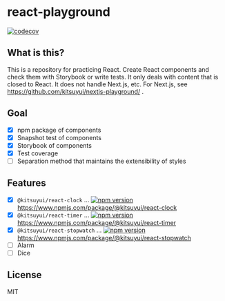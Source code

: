 # react-playground

[![codecov](https://codecov.io/gh/kitsuyui/react-playground/branch/main/graph/badge.svg?token=6QX8OLRKAD)](https://codecov.io/gh/kitsuyui/react-playground)

## What is this?

This is a repository for practicing React.
Create React components and check them with Storybook or write tests.
It only deals with content that is closed to React. It does not handle Next.js, etc.
For Next.js, see https://github.com/kitsuyui/nextjs-playground/ .

## Goal

- [x] npm package of components
- [x] Snapshot test of components
- [x] Storybook of components
- [x] Test coverage
- [ ] Separation method that maintains the extensibility of styles

## Features

- [x] `@kitsuyui/react-clock` ... [![npm version](https://badge.fury.io/js/@kitsuyui%2Freact-clock.svg)](https://badge.fury.io/js/@kitsuyui%2Freact-clock)
      https://www.npmjs.com/package/@kitsuyui/react-clock
- [x] `@kitsuyui/react-timer` ... [![npm version](https://badge.fury.io/js/@kitsuyui%2Freact-timer.svg)](https://badge.fury.io/js/@kitsuyui%2Freact-timer)
      https://www.npmjs.com/package/@kitsuyui/react-timer
- [x] `@kitsuyui/react-stopwatch` ... [![npm version](https://badge.fury.io/js/@kitsuyui%2Freact-stopwatch.svg)](https://badge.fury.io/js/@kitsuyui%2Freact-stopwatch) https://www.npmjs.com/package/@kitsuyui/react-stopwatch
- [ ] Alarm
- [ ] Dice

## License

MIT
